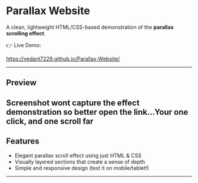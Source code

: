 # Parallax Website

A clean, lightweight HTML/CSS-based demonstration of the **parallax scrolling effect**.

👉 Live Demo:

   https://vedant7229.github.io/Parallax-Website/

---

##  Preview
Screenshot wont capture the effect demonstration so better open the link...Your one click, and one scroll far 
---

##  Features
- Elegant parallax scroll effect using just HTML & CSS
- Visually layered sections that create a sense of depth
- Simple and responsive design (test it on mobile/tablet!)

---

